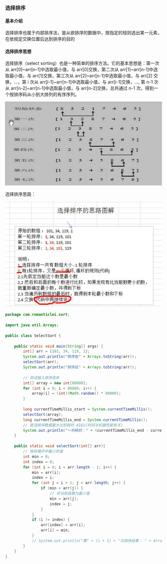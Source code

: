 ### 选择排序

#### 基本介绍

选择排序也属于内部排序法，是从欲排序的数据中，按指定的规则选出某一元素，在依规定交换位置后达到排序的目的

#### 选择排序思想

选择排序（select sorting）也是一种简单的排序方法。它的基本思想是：第一次从 arr[0]~arr[n-1]中选取最小值，与 arr[0]交换，第二次从 arr[1]~arr[n-1]中选取最小值，与 arr[1]交换，第三次从 arr[2]~arr[n-1]中选取最小值，与 arr[2] 交换，…，第 i 次从 arr[i-1]~arr[n-1]中选取最小值，与 arr[i-1]交换，…, 第 n-1 次从 arr[n-2]~arr[n-1]中选取最小值，与 arr[n-2]交换，总共通过 n-1 次，得到一个按排序码从小到大排列的有序序列。 

![选择排序示意图](images/选择排序示意图.jpg)

选择排序思路：

![选择排序思路](images/选择排序思路.jpg)



```java
package com.romanticlei.sort;

import java.util.Arrays;

public class SelectSort {

    public static void main(String[] args) {
        int[] arr = {101, 34, 119, 1};
        System.out.println("排序前" + Arrays.toString(arr));
        selectSort(arr);
        System.out.println("排序后" + Arrays.toString(arr));

        // 测试插入排序效率
        int[] array = new int[80000];
        for (int i = 0; i < 80000; i++) {
            array[i] = (int)(Math.random() * 80000);
        }

        long currentTimeMillis_start = System.currentTimeMillis();
        selectSort(array);
        long currentTimeMillis_end = System.currentTimeMillis();
        // 冒泡排序数据量大比较耗时 4161(时间与机器性能有关)
        System.out.println("一共耗时：" + (currentTimeMillis_end - currentTimeMillis_start));
    }

    public static void selectSort(int[] arr){
        // 保存循环中最小的值
        int min = 0;
        int index = 0;
        for (int i = 0; i < arr.length - 1; i++) {
            min = arr[i];
            index = i;
            for (int j = i + 1; j < arr.length; j++) {
                if (min > arr[j]) {
                    // 将当前值置为最小值
                    min = arr[j];
                    index = j;
                }
            }
            if (i != index) {
                arr[index] = arr[i];
                arr[i] = min;
            }
            // System.out.println("第" + (i + 1) + "次排序结果： " + Arrays.toString(arr));
        }
    }
}
```





